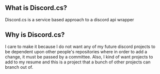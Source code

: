## What is Discord.cs?

Discord.cs is a service based approach to a discord api wrapper

## Why is Discord.cs?

I care to make it because I do not want any of my future discord projects to be dependent upon other people's repositories where in order to add a change, it must be passed by a committee. Also, I kind of want projects to add to my resume and this is a project that a bunch of other projects can branch out of.